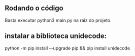 ## Rodando o código
Basta executar python3 main.py na raiz do projeto.

## instalar a biblioteca unidecode:
python -m pip install --upgrade pip && pip install unidecode